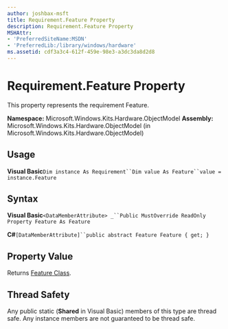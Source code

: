 ```yaml
---
author: joshbax-msft
title: Requirement.Feature Property
description: Requirement.Feature Property
MSHAttr:
- 'PreferredSiteName:MSDN'
- 'PreferredLib:/library/windows/hardware'
ms.assetid: cdf3a3c4-612f-459e-98e3-a3dc3da8d2d8
---
```


# Requirement.Feature Property


This property represents the requirement Feature.

**Namespace:** Microsoft.Windows.Kits.Hardware.ObjectModel **Assembly:** Microsoft.Windows.Kits.Hardware.ObjectModel (in Microsoft.Windows.Kits.Hardware.ObjectModel)

## Usage


**Visual Basic**`Dim instance As Requirement``Dim value As Feature``value = instance.Feature`

## Syntax


**Visual Basic**`<DataMemberAttribute> _``Public MustOverride ReadOnly Property Feature As Feature`

**C#**`[DataMemberAttribute]``public abstract Feature Feature { get; }`

## Property Value


Returns [Feature Class](feature-class.md).

## Thread Safety


Any public static (**Shared** in Visual Basic) members of this type are thread safe. Any instance members are not guaranteed to be thread safe.

 

 






